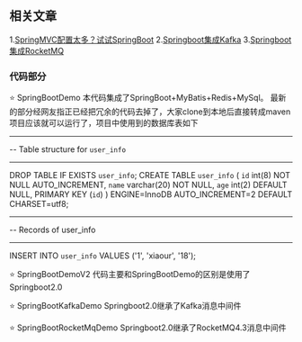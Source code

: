 ## 相关文章
1.[SpringMVC配置太多？试试SpringBoot](https://xiaour.github.io/2018/05/02/The_SpringMVC_configuration_is_too_much_Try_SpringBoot/)
2.[Springboot集成Kafka](https://xiaour.github.io/2018/05/23/Springboot_integrated_Kafka/)
3.[Springboot集成RocketMQ](https://xiaour.github.io/2018/08/16/SpringbootRocketMQ/)


### 代码部分
⭐️ SpringBootDemo
本代码集成了SpringBoot+MyBatis+Redis+MySql。
最新的部分经网友指正已经把冗余的代码去掉了，大家clone到本地后直接转成maven项目应该就可以运行了，项目中使用到的数据库表如下

-- ----------------------------
-- Table structure for `user_info`
-- ----------------------------
DROP TABLE IF EXISTS `user_info`;
CREATE TABLE `user_info` (
  `id` int(8) NOT NULL AUTO_INCREMENT,
  `name` varchar(20) NOT NULL,
  `age` int(2) DEFAULT NULL,
  PRIMARY KEY (`id`)
) ENGINE=InnoDB AUTO_INCREMENT=2 DEFAULT CHARSET=utf8;

-- ----------------------------
-- Records of user_info
-- ----------------------------
INSERT INTO `user_info` VALUES ('1', 'xiaour', '18');

⭐️ SpringBootDemoV2
代码主要和SpringBootDemo的区别是使用了Springboot2.0

⭐️ SpringBootKafkaDemo
Springboot2.0继承了Kafka消息中间件

⭐️ SpringBootRocketMqDemo
Springboot2.0继承了RocketMQ4.3消息中间件



